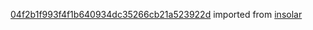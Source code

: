[04f2b1f993f4f1b640934dc35266cb21a523922d](https://github.com/insolar/insolar/commit/04f2b1f993f4f1b640934dc35266cb21a523922d) imported from [insolar](https://github.com/insolar/insolar)

